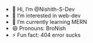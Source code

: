- 👋 Hi, I’m @Nishith-S-Dev
- 👀 I’m interested in web-dev 
- 🌱 I’m currently learning MERN
- 😄 Pronouns: BroNish
- ⚡ Fun fact: 404 error sucks

<!---
Nishith-S-Dev/Nishith-S-Dev is a ✨ special ✨ repository because its `README.md` (this file) appears on your GitHub profile.
You can click the Preview link to take a look at your changes.
--->
